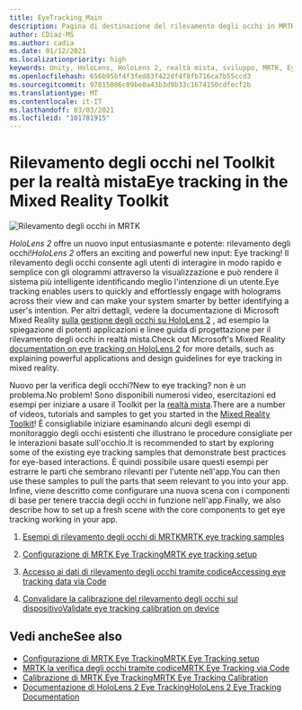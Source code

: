 ```yaml
---
title: EyeTracking_Main
description: Pagina di destinazione del rilevamento degli occhi in MRTK
author: CDiaz-MS
ms.author: cadia
ms.date: 01/12/2021
ms.localizationpriority: high
keywords: Unity, HoloLens, HoloLens 2, realtà mista, sviluppo, MRTK, EyeTracking,
ms.openlocfilehash: 656b95bf4f3fed83f422df4f8fb716ca7b55ccd3
ms.sourcegitcommit: 97815006c09be0a43b3d9b33c1674150cdfecf2b
ms.translationtype: MT
ms.contentlocale: it-IT
ms.lasthandoff: 03/03/2021
ms.locfileid: "101781915"
---
```

# <a name="eye-tracking-in-the-mixed-reality-toolkit"></a><span data-ttu-id="23017-104">Rilevamento degli occhi nel Toolkit per la realtà mista</span><span class="sxs-lookup"><span data-stu-id="23017-104">Eye tracking in the Mixed Reality Toolkit</span></span>

![Rilevamento degli occhi in MRTK](../Images/EyeTracking/mrtk_et_compilation.png)

<span data-ttu-id="23017-106">_HoloLens 2_ offre un nuovo input entusiasmante e potente: rilevamento degli occhi!</span><span class="sxs-lookup"><span data-stu-id="23017-106">_HoloLens 2_ offers an exciting and powerful new input: Eye tracking!</span></span>
<span data-ttu-id="23017-107">Il rilevamento degli occhi consente agli utenti di interagire in modo rapido e semplice con gli ologrammi attraverso la visualizzazione e può rendere il sistema più intelligente identificando meglio l'intenzione di un utente.</span><span class="sxs-lookup"><span data-stu-id="23017-107">Eye tracking enables users to quickly and effortlessly engage with holograms across their view and can make your system smarter by better identifying a user's intention.</span></span> <span data-ttu-id="23017-108">Per altri dettagli, vedere la documentazione di Microsoft Mixed Reality [sulla gestione degli occhi su HoloLens 2](https://docs.microsoft.com/windows/mixed-reality/eye-tracking) , ad esempio la spiegazione di potenti applicazioni e linee guida di progettazione per il rilevamento degli occhi in realtà mista.</span><span class="sxs-lookup"><span data-stu-id="23017-108">Check out Microsoft's Mixed Reality [documentation on eye tracking on HoloLens 2](https://docs.microsoft.com/windows/mixed-reality/eye-tracking) for more details, such as explaining powerful applications and design guidelines for eye tracking in mixed reality.</span></span>

<span data-ttu-id="23017-109">Nuovo per la verifica degli occhi?</span><span class="sxs-lookup"><span data-stu-id="23017-109">New to eye tracking?</span></span> <span data-ttu-id="23017-110">non è un problema.</span><span class="sxs-lookup"><span data-stu-id="23017-110">No problem!</span></span> <span data-ttu-id="23017-111">Sono disponibili numerosi video, esercitazioni ed esempi per iniziare a usare il Toolkit per la [realtà mista](https://github.com/Microsoft/MixedRealityToolkit-Unity).</span><span class="sxs-lookup"><span data-stu-id="23017-111">There are a number of videos, tutorials and samples to get you started in the [Mixed Reality Toolkit](https://github.com/Microsoft/MixedRealityToolkit-Unity)!</span></span>
<span data-ttu-id="23017-112">È consigliabile iniziare esaminando alcuni degli esempi di monitoraggio degli occhi esistenti che illustrano le procedure consigliate per le interazioni basate sull'occhio.</span><span class="sxs-lookup"><span data-stu-id="23017-112">It is recommended to start by exploring some of the existing eye tracking samples that demonstrate best practices for eye-based interactions.</span></span> <span data-ttu-id="23017-113">È quindi possibile usare questi esempi per estrarre le parti che sembrano rilevanti per l'utente nell'app.</span><span class="sxs-lookup"><span data-stu-id="23017-113">You can then use these samples to pull the parts that seem relevant to you into your app.</span></span> <span data-ttu-id="23017-114">Infine, viene descritto come configurare una nuova scena con i componenti di base per tenere traccia degli occhi in funzione nell'app.</span><span class="sxs-lookup"><span data-stu-id="23017-114">Finally, we also describe how to set up a fresh scene with the core components to get eye tracking working in your app.</span></span>

1. [<span data-ttu-id="23017-115">Esempi di rilevamento degli occhi di MRTK</span><span class="sxs-lookup"><span data-stu-id="23017-115">MRTK eye tracking samples</span></span>](EyeTracking_ExamplesOverview.md)

2. [<span data-ttu-id="23017-116">Configurazione di MRTK Eye Tracking</span><span class="sxs-lookup"><span data-stu-id="23017-116">MRTK eye tracking setup</span></span>](EyeTracking_BasicSetup.md)

3. [<span data-ttu-id="23017-117">Accesso ai dati di rilevamento degli occhi tramite codice</span><span class="sxs-lookup"><span data-stu-id="23017-117">Accessing eye tracking data via Code</span></span>](EyeTracking_EyeGazeProvider.md)

4. [<span data-ttu-id="23017-118">Convalidare la calibrazione del rilevamento degli occhi sul dispositivo</span><span class="sxs-lookup"><span data-stu-id="23017-118">Validate eye tracking calibration on device</span></span>](EyeTracking_IsUserCalibrated.md)

## <a name="see-also"></a><span data-ttu-id="23017-119">Vedi anche</span><span class="sxs-lookup"><span data-stu-id="23017-119">See also</span></span>

- [<span data-ttu-id="23017-120">Configurazione di MRTK Eye Tracking</span><span class="sxs-lookup"><span data-stu-id="23017-120">MRTK Eye Tracking setup</span></span>](EyeTracking_BasicSetup.md)
- [<span data-ttu-id="23017-121">MRTK la verifica degli occhi tramite codice</span><span class="sxs-lookup"><span data-stu-id="23017-121">MRTK Eye Tracking via Code</span></span>](EyeTracking_EyeGazeProvider.md)
- [<span data-ttu-id="23017-122">Calibrazione di MRTK Eye Tracking</span><span class="sxs-lookup"><span data-stu-id="23017-122">MRTK Eye Tracking Calibration</span></span>](EyeTracking_IsUserCalibrated.md)
- [<span data-ttu-id="23017-123">Documentazione di HoloLens 2 Eye Tracking</span><span class="sxs-lookup"><span data-stu-id="23017-123">HoloLens 2 Eye Tracking Documentation</span></span>](https://docs.microsoft.com/windows/mixed-reality/eye-tracking)
